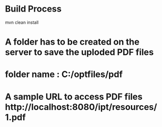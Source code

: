 # Build Process
mvn clean install 

# A folder has to be created on the server to save the uploded PDF files
# folder name : C:/optfiles/pdf

# A sample URL to access PDF files  http://localhost:8080/ipt/resources/1.pdf


